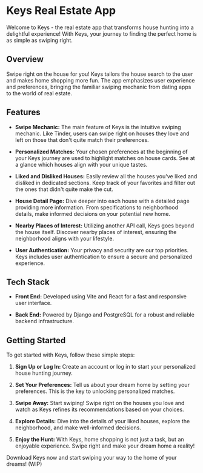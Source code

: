 # Keys Real Estate App

Welcome to Keys - the real estate app that transforms house hunting into a delightful experience! With Keys, your journey to finding the perfect home is as simple as swiping right.

## Overview

Swipe right on the house for you! Keys tailors the house search to the user and makes home shopping more fun. The app emphasizes user experience and preferences, bringing the familiar swiping mechanic from dating apps to the world of real estate.

## Features

- **Swipe Mechanic:** The main feature of Keys is the intuitive swiping mechanic. Like Tinder, users can swipe right on houses they love and left on those that don't quite match their preferences.

- **Personalized Matches:** Your chosen preferences at the beginning of your Keys journey are used to highlight matches on house cards. See at a glance which houses align with your unique tastes.

- **Liked and Disliked Houses:** Easily review all the houses you've liked and disliked in dedicated sections. Keep track of your favorites and filter out the ones that didn't quite make the cut.

- **House Detail Page:** Dive deeper into each house with a detailed page providing more information. From specifications to neighborhood details, make informed decisions on your potential new home.

- **Nearby Places of Interest:** Utilizing another API call, Keys goes beyond the house itself. Discover nearby places of interest, ensuring the neighborhood aligns with your lifestyle.

- **User Authentication:** Your privacy and security are our top priorities. Keys includes user authentication to ensure a secure and personalized experience.

## Tech Stack

- **Front End:** Developed using Vite and React for a fast and responsive user interface.

- **Back End:** Powered by Django and PostgreSQL for a robust and reliable backend infrastructure.

## Getting Started

To get started with Keys, follow these simple steps:

1. **Sign Up or Log In:** Create an account or log in to start your personalized house hunting journey.

2. **Set Your Preferences:** Tell us about your dream home by setting your preferences. This is the key to unlocking personalized matches.

3. **Swipe Away:** Start swiping! Swipe right on the houses you love and watch as Keys refines its recommendations based on your choices.

4. **Explore Details:** Dive into the details of your liked houses, explore the neighborhood, and make well-informed decisions.

5. **Enjoy the Hunt:** With Keys, home shopping is not just a task, but an enjoyable experience. Swipe right and make your dream home a reality!

Download Keys now and start swiping your way to the home of your dreams! (WIP)
